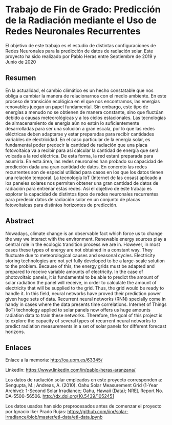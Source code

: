 # Trabajo de Fin de Grado: Predicción de la Radiación mediante el Uso de Redes Neuronales Recurrentes

El objetivo de este trabajo es el estudio de distintas configuraciones de Redes Neuronales para la predicción de datos de radiación solar. Este proyecto ha sido realizado por Pablo Heras entre Septiembre de 2019 y Junio de 2020

## Resumen
En la actualidad, el cambio climático es un hecho constatable que nos obliga a cambiar la manera de relacionarnos con el medio ambiente. En este proceso de transición ecológica en el que nos encontramos, las energías renovables juegan un papel fundamental. Sin embargo, este tipo de energías a menudo no se obtienen de manera constante, sino que fluctúan debido a causas meteorológicas y a los ciclos estacionales. Las tecnologías de almacenamiento de energía aún no están lo suficientemente desarrolladas para ser una solución a gran escala, por lo que las redes eléctricas deben adaptarse y estar preparadas para recibir cantidades variables de electricidad. En el caso particular de la energía solar, es fundamental poder predecir la cantidad de radiación que una placa fotovoltaica va a recibir para así calcular la cantidad de energía que será volcada a la red eléctrica. De esta forma, la red estará preparada para asumirla. En esta área, las redes neuronales han probado su capacidad de predicción dada una gran cantidad de datos. En concreto las redes recurrentes son de especial utilidad para casos en los que los datos tienen una relación temporal. La tecnología IoT (Internet de las cosas) aplicado a los paneles solares nos permiten obtener una gran cantidad de datos de radiación para entrenar estas redes. Así el objetivo de este trabajo es explorar la capacidad de distintos tipos de redes neuronales recurrentes para predecir datos de radiación solar en un conjunto de placas fotovoltaicas para distintos horizontes de predicción.

## Abstract
Nowadays, climate change is an observable fact which force us to change the way we interact with the environment. Renewable energy sources play a central role in the ecologic transition process we are in. However, in most cases these types of energy are not obtained in a constant way. They fluctuate due to meteorological causes and seasonal cycles. Electricity storing technologies are not yet fully developed to be a large-scale solution to the problem. Because of this, the energy grids must be adapted and prepared to receive variable amounts of electricity. In the case of photovoltaic panels, it is fundamental to be able to predict the amount of solar radiation the panel will receive, in order to calculate the amount of electricity that will be supplied to the grid. Thus, the grid would be ready to handle it. In this field, neural networks have proved their prediction power given huge sets of data. Recurrent neural networks (RNN) specially come in handy in cases where the data presents time correlations. Internet of Things (IoT) technology applied to solar panels now offers us huge amounts radiation data to train these networks. Therefore, the goal of this project is to explore the capacity of several types of recurrent neural networks to predict radiation measurements in a set of solar panels for different forecast horizons.

## Enlaces
Enlace a la memoria: http://oa.upm.es/63345/

LinkedIn: https://www.linkedin.com/in/pablo-heras-aranzana/

Los datos de radiación solar empleados en este proyecto corresponden a:
Sengupta, M.; Andreas, A. (2010). Oahu Solar Measurement Grid (1-Year Archive):
1-Second Solar Irradiance; Oahu, Hawaii (Data); NREL Report No. DA-5500-56506.
http://dx.doi.org/10.5439/1052451

Los datos usados han sido preprocesados antes de comenzar el proyecto por Ignacio Iker Prado Rujas:
https://github.com/iipr/solar-irradiance/blob/master/etl-data/etl-data.ipynb
